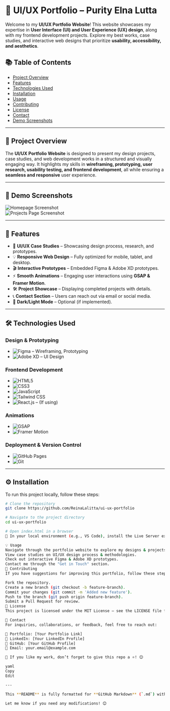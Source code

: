 # 🎨 UI/UX Portfolio – Purity Elna Lutta  

Welcome to my **UI/UX Portfolio Website**! This website showcases my expertise in **User Interface (UI) and User Experience (UX) design**, along with my frontend development projects. Explore my best works, case studies, and interactive web designs that prioritize **usability, accessibility, and aesthetics**.  

## 📚 Table of Contents  
- [Project Overview](#project-overview)  
- [Features](#features)  
- [Technologies Used](#technologies-used)  
- [Installation](#installation)  
- [Usage](#usage)  
- [Contributing](#contributing)  
- [License](#license)  
- [Contact](#contact)  
- [Demo Screenshots](#demo-screenshots)  

---

## 📖 Project Overview  

The **UI/UX Portfolio Website** is designed to present my design projects, case studies, and web development works in a structured and visually engaging way. It highlights my skills in **wireframing, prototyping, user research, usability testing, and frontend development**, all while ensuring a **seamless and responsive** user experience.  

---

## 📸 Demo Screenshots  

![Homepage Screenshot](./assets/homepage.png)  
![Projects Page Screenshot](./assets/projects.png)  

---

## 🌟 Features  

- 🎨 **UI/UX Case Studies** – Showcasing design process, research, and prototypes.  
- 💡 **Responsive Web Design** – Fully optimized for mobile, tablet, and desktop.  
- 🎬 **Interactive Prototypes** – Embedded Figma & Adobe XD prototypes.  
- ⚡ **Smooth Animations** – Engaging user interactions using **GSAP & Framer Motion**.  
- 🛠️ **Project Showcase** – Displaying completed projects with details.  
- 📞 **Contact Section** – Users can reach out via email or social media.  
- 🌙 **Dark/Light Mode** – Optional (if implemented).  

---

## 🛠️ Technologies Used  

### **Design & Prototyping**  
- ![Figma](https://img.shields.io/badge/Figma-F24E1E?style=for-the-badge&logo=figma&logoColor=white) – Wireframing, Prototyping  
- ![Adobe XD](https://img.shields.io/badge/Adobe%20XD-FF61F6?style=for-the-badge&logo=adobe%20xd&logoColor=white) – UI Design  

### **Frontend Development**  
- ![HTML5](https://img.shields.io/badge/HTML5-E34F26?style=for-the-badge&logo=html5&logoColor=white)  
- ![CSS3](https://img.shields.io/badge/CSS3-1572B6?style=for-the-badge&logo=css3&logoColor=white)  
- ![JavaScript](https://img.shields.io/badge/JavaScript-F7DF1E?style=for-the-badge&logo=javascript&logoColor=black)  
- ![Tailwind CSS](https://img.shields.io/badge/Tailwind_CSS-06B6D4?style=for-the-badge&logo=tailwindcss&logoColor=white)  
- ![React.js](https://img.shields.io/badge/React-20232A?style=for-the-badge&logo=react&logoColor=61DAFB) – (If using)  

### **Animations**  
- ![GSAP](https://img.shields.io/badge/GSAP-88CE02?style=for-the-badge&logo=greensock&logoColor=white)  
- ![Framer Motion](https://img.shields.io/badge/Framer_Motion-0055FF?style=for-the-badge&logo=framer&logoColor=white)  

### **Deployment & Version Control**  
- ![GitHub Pages](https://img.shields.io/badge/GitHub_Pages-121013?style=for-the-badge&logo=github&logoColor=white)  
- ![Git](https://img.shields.io/badge/Git-F05032?style=for-the-badge&logo=git&logoColor=white)  

---

## ⚙️ Installation  

To run this project locally, follow these steps:  

```bash
# Clone the repository
git clone https://github.com/ReinaLalitta/ui-ux-portfolio

# Navigate to the project directory
cd ui-ux-portfolio

# Open index.html in a browser
🚀 In your local environment (e.g., VS Code), install the Live Server extension to preview the project.

💡 Usage
Navigate through the portfolio website to explore my designs & projects.
View case studies on UI/UX design process & methodologies.
Check out interactive Figma & Adobe XD prototypes.
Contact me through the "Get in Touch" section.
🤝 Contributing
If you have suggestions for improving this portfolio, follow these steps:

Fork the repository.
Create a new branch (git checkout -b feature-branch).
Commit your changes (git commit -m 'Added new feature').
Push to the branch (git push origin feature-branch).
Submit a Pull Request for review.
📄 License
This project is licensed under the MIT License – see the LICENSE file for details.

📧 Contact
For inquiries, collaborations, or feedback, feel free to reach out:

📍 Portfolio: [Your Portfolio Link]
🔗 LinkedIn: [Your LinkedIn Profile]
🐙 GitHub: [Your GitHub Profile]
📧 Email: your.email@example.com

🌟 If you like my work, don’t forget to give this repo a ⭐! 😊

yaml
Copy
Edit

---

This **README** is fully formatted for **GitHub Markdown** (`.md`) with proper **# headers**, badges, emojis, and structured sections. 🚀  

Let me know if you need any modifications! 😊